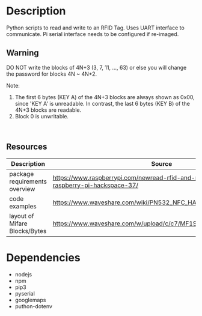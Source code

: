 # Description

Python scripts to read and write to an RFID Tag.
Uses UART interface to communicate.
Pi serial interface needs to be configured if re-imaged.

## Warning

DO NOT write the blocks of 4N+3 (3, 7, 11, ..., 63)
or else you will change the password for blocks 4N ~ 4N+2.

Note:

1.  The first 6 bytes (KEY A) of the 4N+3 blocks are always shown as 0x00,
    since 'KEY A' is unreadable. In contrast, the last 6 bytes (KEY B) of the
    4N+3 blocks are readable.
2.  Block 0 is unwritable.

<br>

## Resources

| Description                   | Source                                                                                    |
| ----------------------------- | ----------------------------------------------------------------------------------------- |
| package requirements overview | <https://www.raspberrypi.com/newread-rfid-and-nfc-tokens-with-raspberry-pi-hackspace-37/> |
| code examples                 | <https://www.waveshare.com/wiki/PN532_NFC_HAT#Raspberry_Pi_examples>                      |
| layout of Mifare Blocks/Bytes | <https://www.waveshare.com/w/upload/c/c7/MF1S50YYX_V1.pdf>                                |


# Dependencies

- nodejs
- npm
- pip3
- pyserial
- googlemaps
- puthon-dotenv
